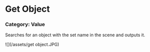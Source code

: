 # Get Object

### Category: Value

Searches for an object with the set name in the scene and outputs it.

![](/assets/get object.JPG)



